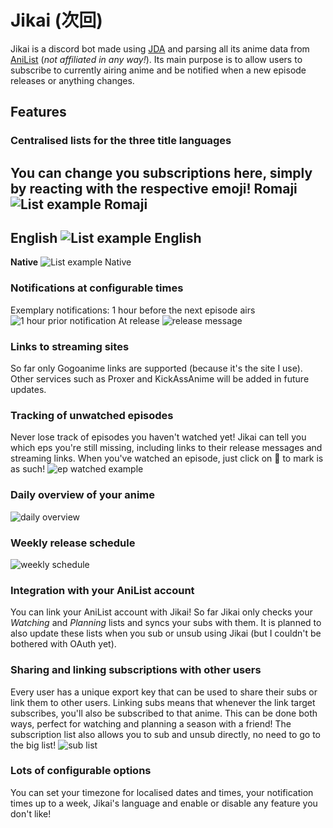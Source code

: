 # Jikai (次回)
Jikai is a discord bot made using [JDA](https://github.com/DV8FromTheWorld/JDA) and parsing all its anime data from [AniList](https://anilist.co/) (*not affiliated in any way!*).
Its main purpose is to allow users to subscribe to currently airing anime and be notified when a new episode releases or anything changes.

## Features
### Centralised lists for the three title languages
You can change you subscriptions here, simply by reacting with the respective emoji!
**Romaji**
![List example Romaji](https://raw.githubusercontent.com/XerRagnaroek/Jikai/dev/doc/listRomajiExample.jpg)
---
**English**
![List example English](https://raw.githubusercontent.com/XerRagnaroek/Jikai/dev/doc/listEnglishExample.jpg)
---
**Native**
![List example Native](https://raw.githubusercontent.com/XerRagnaroek/Jikai/dev/doc/listNativeExample.jpg)

### Notifications at configurable times
Exemplary notifications:
1 hour before the next episode airs
![1 hour prior notification](https://raw.githubusercontent.com/XerRagnaroek/Jikai/dev/doc/nextEpHourMsg.jpg)
At release
![release message](https://raw.githubusercontent.com/XerRagnaroek/Jikai/dev/doc/releaseExample.jpg)

### Links to streaming sites
So far only Gogoanime links are supported (because it's the site I use). Other services such as Proxer and KickAssAnime will be added in future updates.

### Tracking of unwatched episodes
Never lose track of episodes you haven't watched yet! Jikai can tell you which eps you're still missing, including links to their release messages and streaming links.
When you've watched an episode, just click on 👀 to mark is as such!
![ep watched example](https://raw.githubusercontent.com/XerRagnaroek/Jikai/dev/doc/epWatchedExample.gif)

### Daily overview of your anime
![daily overview](https://raw.githubusercontent.com/XerRagnaroek/Jikai/dev/doc/dailyExample.jpg)

### Weekly release schedule
![weekly schedule](https://raw.githubusercontent.com/XerRagnaroek/Jikai/dev/doc/weeklyExample.jpg)

### Integration with your AniList account
You can link your AniList account with Jikai!
So far Jikai only checks your *Watching* and *Planning* lists and syncs your subs with them.
It is planned to also update these lists when you sub or unsub using Jikai (but I couldn't be bothered with OAuth yet).

### Sharing and linking subscriptions with other users
Every user has a unique export key that can be used to share their subs or link them to other users.
Linking subs means that whenever the link target subscribes, you'll also be subscribed to that anime. This can be done both ways, perfect for watching and planning a season with a friend!
The subscription list also allows you to sub and unsub directly, no need to go to the big list!
![sub list](https://raw.githubusercontent.com/XerRagnaroek/Jikai/dev/doc/importSubsExample.gif)

### Lots of configurable options
You can set your timezone for localised dates and times, your notification times up to a week, Jikai's language and enable or disable any feature you don't like! 